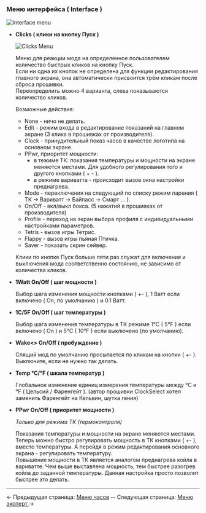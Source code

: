### Меню интерфейса ( Interface )

![Interface menu](https://i.imgur.com/KjdiPU8.png)

  * __Clicks ( клики на кнопку Пуск )__
  
    ![Clicks Menu](https://i.imgur.com/POyz0Jy.png)
        
    Меню для реакции мода на определенное пользователем количество быстрых кликов на кнопку Пуск.  
    Если ни одна их кнопок не определена для функции редактирования главного экрана, она автоматически присвоится трём кликам после сброса прошивки.  
    Переопределить можно 4 варианта, слева показываются количество кликов.
 
    Возможные действия:
    
    * None - ничо не делать.
    * Edit - режим входа в редактирование показаний на главном экране (3 клика в прошивках от производителя).
    * Clock - принудительный показ часов в качестве логотипа на основном экране.
    * PPwr, приоритет мощности:
         - в тежиме ТК: показания температуры и мощности на экране меняются местами. Для удобного регулирования того и другого кнопками ( + - ).
         - в режиме вариватта - происходит вызов окна настройки преднагрева.
    * Mode - переключения на следующий по списку режим парения ( ТК -> Вариватт -> Байпасс -> Смарт ... ).
    * On/Off - вкл/выкл бокса. (5 нажатий в прошивках от производителя)
    * Profile - переход на экран выбора профиля с индивидуальными настройками параметров.
    * Tetris - вызов игры Тетрис.
    * Flappy - вызов игры пьяная Птичка.
    * Saver - показать скрин сейвер.

     Клики по кнопке Пуск больше пяти раз служат для включения и выключения мода соответственно состоянию, не зависимо от количества кликов.  

 * __1Watt On/Off ( шаг мощности )__

    Выбор шага изменения мощности кнопками ( +- ), 1 Ватт если включено ( On, по умолчанию ) и 0.1 Ватт.

  * __1C/5F On/Off ( шаг температуры )__
  
    Выбор шага изменения температуры в ТК режиме 1°C ( 5°F ) если включено ( On ) и 5°C ( 10°F ) если выключено (по умолчанию).

  * __Wake<> On/Off ( пробуждение )__

    Спящий мод по умолчанию просыпается по кликам на кнопки ( +- ). Выключите, если не нужно так делать.

  * __Temp °C/°F ( шкала температур )__

    Глобальное изменение единиц измерения температуры между °C и °F ( Цельсий / Фаренгейт ). (автор прошивки ClockSelect хотел заменить Фаренгейт на Кельвин, шутка гения)

  * __PPwr On/Off ( приоритет мощности )__
  
  	*Только для режима ТК (термоконтроля)*  
  
	Показания температуры и мощности на экране меняются местами. Теперь можно быстро регулировать мощность в ТК кнопками ( +- ), вместо температуры. А перейдя в режим редактирования основного экрана - регулировать температуру.  
    Повышение мощности в ТК является аналогом преднагрева койла в вариватте. Чем выше выставлена мощность, тем быстрее разогрев койла до заданной температуры. Данная настройка просто позволит быстрее это делать.

-----

← Предыдущая страница: [Меню часов](clock_ru.md) --  Следующая страница: [Меню эксперт ](expert_ru.md)→

